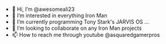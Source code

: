 - 👋 Hi, I’m @awesomeali23
- 👀 I’m interested in everything Iron Man
- 🌱 I’m currently programming Tony Stark's JARVIS OS ...
- 💞️ I’m looking to collaborate on any Iron Man projects
- 📫 How to reach me through youtube @asquaredgamerpros

<!---
awesomeali23/awesomeali23 is a ✨ special ✨ repository because its `README.md` (this file) appears on your GitHub profile.
You can click the Preview link to take a look at your changes.
--->
